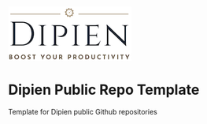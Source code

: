 [![Dipien](https://raw.githubusercontent.com/dipien/dipien-component-builder/master/.github/dipien_logo.png)](https://medium.com/dipien)

# Dipien Public Repo Template
Template for Dipien public Github repositories
